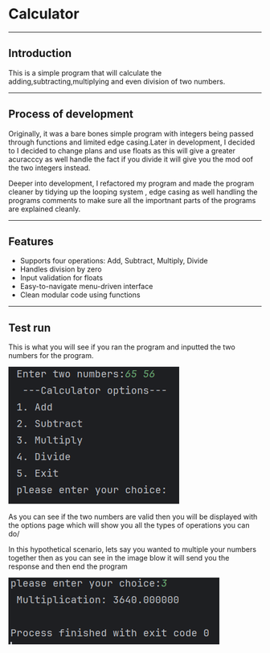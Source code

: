 # Calculator 

---

## Introduction
This is a simple program that will calculate the adding,subtracting,multiplying and even division of two numbers.

---
## Process of development

Originally, it was a bare bones simple program with integers being passed through functions and limited edge casing.Later in development, I decided to I decided to change plans and use floats as this will give a greater acuracccy as well handle the fact if you divide it will give you the mod oof the two integers instead.

Deeper into development, I refactored my program and made the program cleaner by tidying up the looping system , edge casing as well handling the programs comments to make sure all the importnant parts of the programs are explained cleanly.

---

## Features

- Supports four operations: Add, Subtract, Multiply, Divide
- Handles division by zero
- Input validation for floats
- Easy-to-navigate menu-driven interface
- Clean modular code using functions

---

## Test run
This is what you will see if you ran the program and inputted the two numbers for the program.

![Calculator demo screenshot](options.png)

As you can see if the two numbers are valid  then you will be displayed with the options page which will show you all the types of operations you can do/

In this hypothetical scenario, lets say you wanted to multiple your numbers together then as you can see in the image blow it will send you the response and then end the program

![Calculator demo screenshot](result.png)